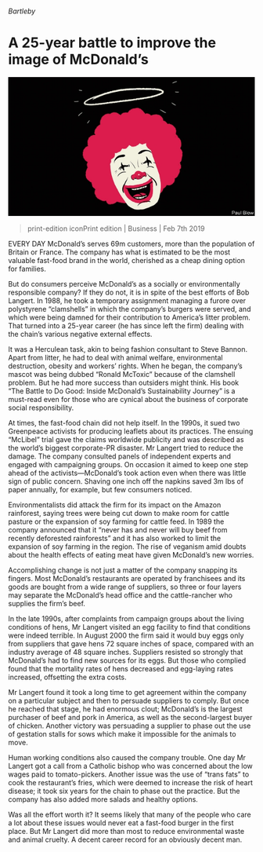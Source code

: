 ###### Bartleby

# A 25-year battle to improve the image of McDonald’s 

![image](images/20190209_wbd001.jpg) 

> print-edition iconPrint edition | Business | Feb 7th 2019 

EVERY DAY McDonald’s serves 69m customers, more than the population of Britain or France. The company has what is estimated to be the most valuable fast-food brand in the world, cherished as a cheap dining option for families. 

But do consumers perceive McDonald’s as a socially or environmentally responsible company? If they do not, it is in spite of the best efforts of Bob Langert. In 1988, he took a temporary assignment managing a furore over polystyrene “clamshells” in which the company’s burgers were served, and which were being damned for their contribution to America’s litter problem. That turned into a 25-year career (he has since left the firm) dealing with the chain’s various negative external effects. 

It was a Herculean task, akin to being fashion consultant to Steve Bannon. Apart from litter, he had to deal with animal welfare, environmental destruction, obesity and workers’ rights. When he began, the company’s mascot was being dubbed “Ronald McToxic” because of the clamshell problem. But he had more success than outsiders might think. His book “The Battle to Do Good: Inside McDonald’s Sustainability Journey” is a must-read even for those who are cynical about the business of corporate social responsibility. 

At times, the fast-food chain did not help itself. In the 1990s, it sued two Greenpeace activists for producing leaflets about its practices. The ensuing “McLibel” trial gave the claims worldwide publicity and was described as the world’s biggest corporate-PR disaster. Mr Langert tried to reduce the damage. The company consulted panels of independent experts and engaged with campaigning groups. On occasion it aimed to keep one step ahead of the activists—McDonald’s took action even when there was little sign of public concern. Shaving one inch off the napkins saved 3m lbs of paper annually, for example, but few consumers noticed. 

Environmentalists did attack the firm for its impact on the Amazon rainforest, saying trees were being cut down to make room for cattle pasture or the expansion of soy farming for cattle feed. In 1989 the company announced that it “never has and never will buy beef from recently deforested rainforests” and it has also worked to limit the expansion of soy farming in the region. The rise of veganism amid doubts about the health effects of eating meat have given McDonald’s new worries. 

Accomplishing change is not just a matter of the company snapping its fingers. Most McDonald’s restaurants are operated by franchisees and its goods are bought from a wide range of suppliers, so three or four layers may separate the McDonald’s head office and the cattle-rancher who supplies the firm’s beef. 

In the late 1990s, after complaints from campaign groups about the living conditions of hens, Mr Langert visited an egg facility to find that conditions were indeed terrible. In August 2000 the firm said it would buy eggs only from suppliers that gave hens 72 square inches of space, compared with an industry average of 48 square inches. Suppliers resisted so strongly that McDonald’s had to find new sources for its eggs. But those who complied found that the mortality rates of hens decreased and egg-laying rates increased, offsetting the extra costs. 

Mr Langert found it took a long time to get agreement within the company on a particular subject and then to persuade suppliers to comply. But once he reached that stage, he had enormous clout; McDonald’s is the largest purchaser of beef and pork in America, as well as the second-largest buyer of chicken. Another victory was persuading a supplier to phase out the use of gestation stalls for sows which make it impossible for the animals to move. 

Human working conditions also caused the company trouble. One day Mr Langert got a call from a Catholic bishop who was concerned about the low wages paid to tomato-pickers. Another issue was the use of “trans fats” to cook the restaurant’s fries, which were deemed to increase the risk of heart disease; it took six years for the chain to phase out the practice. But the company has also added more salads and healthy options. 

Was all the effort worth it? It seems likely that many of the people who care a lot about these issues would never eat a fast-food burger in the first place. But Mr Langert did more than most to reduce environmental waste and animal cruelty. A decent career record for an obviously decent man. 

